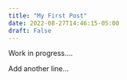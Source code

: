 ```yaml
---
title: "My First Post"
date: 2022-08-27T14:46:15-05:00
draft: False
---
```


Work in progress....

Add another line...


